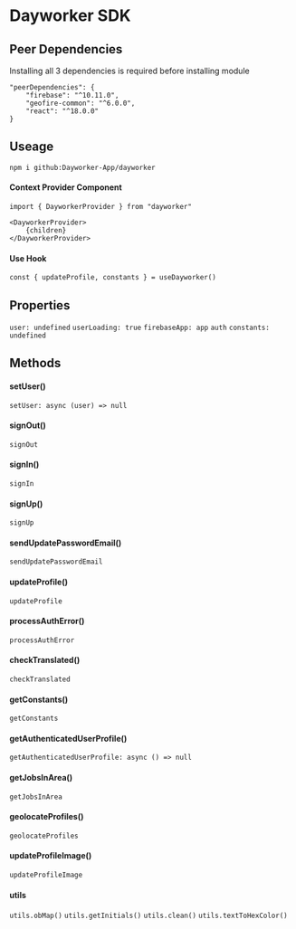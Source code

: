 # Dayworker SDK

## Peer Dependencies
Installing all 3 dependencies is required before installing module
```
"peerDependencies": {
    "firebase": "^10.11.0",
    "geofire-common": "^6.0.0",
    "react": "^18.0.0"
}
```

## Useage
`npm i github:Dayworker-App/dayworker`

#### Context Provider Component
`import { DayworkerProvider } from "dayworker"`
```
<DayworkerProvider>
    {children}
</DayworkerProvider>
```

#### Use Hook
`const { updateProfile, constants } = useDayworker()`

## Properties
`user: undefined`
`userLoading: true`
`firebaseApp: app`
`auth`
`constants: undefined`

## Methods
#### setUser()
`setUser: async (user) => null`
#### signOut()
`signOut`
#### signIn()
`signIn`
#### signUp()
`signUp`
#### sendUpdatePasswordEmail()
`sendUpdatePasswordEmail`
#### updateProfile()
`updateProfile`
#### processAuthError()
`processAuthError`
#### checkTranslated()
`checkTranslated`
#### getConstants()
`getConstants`
#### getAuthenticatedUserProfile()
`getAuthenticatedUserProfile: async () => null`
#### getJobsInArea()
`getJobsInArea`
#### geolocateProfiles()
`geolocateProfiles`
#### updateProfileImage()
`updateProfileImage`
#### utils
`utils.obMap()`
`utils.getInitials()`
`utils.clean()`
`utils.textToHexColor()`